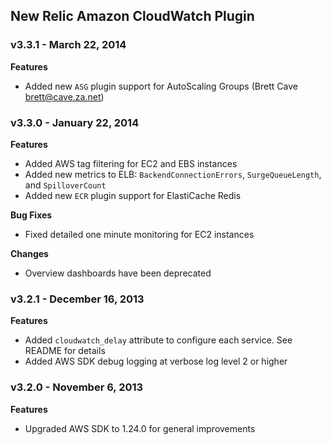 ## New Relic Amazon CloudWatch Plugin ##

### v3.3.1 - March 22, 2014 ###

**Features**

* Added new `ASG` plugin support for AutoScaling Groups (Brett Cave <brett@cave.za.net>)

### v3.3.0 - January 22, 2014 ###

**Features**

* Added AWS tag filtering for EC2 and EBS instances
* Added new metrics to ELB: `BackendConnectionErrors`, `SurgeQueueLength`, and `SpilloverCount`
* Added new `ECR` plugin support for ElastiCache Redis

**Bug Fixes**

* Fixed detailed one minute monitoring for EC2 instances

**Changes**

* Overview dashboards have been deprecated

### v3.2.1 - December 16, 2013 ###

**Features**

* Added `cloudwatch_delay` attribute to configure each service. See README for details
* Added AWS SDK debug logging at verbose log level 2 or higher

### v3.2.0 - November 6, 2013 ###

**Features**

* Upgraded AWS SDK to 1.24.0 for general improvements